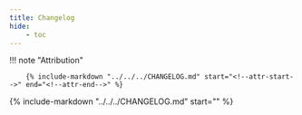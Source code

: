 ```yaml
---
title: Changelog
hide:
    - toc
---
```


!!! note "Attribution"

        {% include-markdown "../../../CHANGELOG.md" start="<!--attr-start-->" end="<!--attr-end-->" %}

{% include-markdown "../../../CHANGELOG.md" start="<!--changelog-start-->" %}
